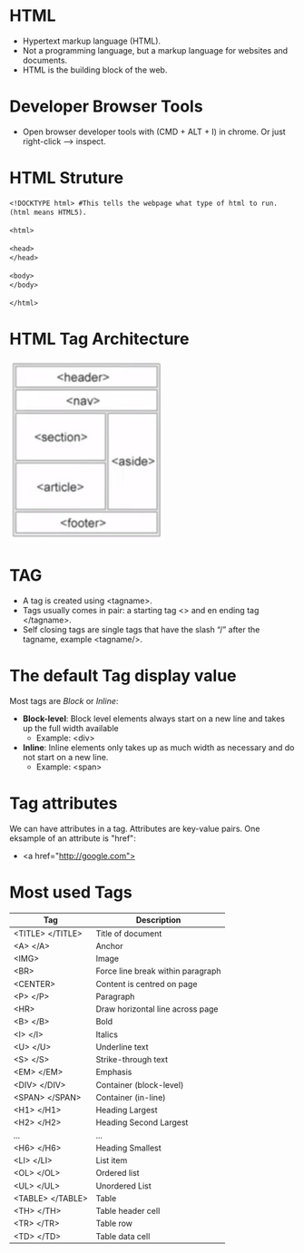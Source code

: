 
# HTML
*	Hypertext markup language (HTML). 
*	Not a programming language, but a markup language for websites and documents. 
*	HTML is the building block of the web. 

# Developer Browser Tools
* Open browser developer tools with (CMD + ALT + I) in chrome. Or just right-click --> inspect. 

# HTML Struture
```
<!DOCKTYPE html> #This tells the webpage what type of html to run. (html means HTML5). 

<html>

<head>
</head>

<body>
</body>

</html>
```

# HTML Tag Architecture
<img src="images/HTML_tag_info.jpg" width="275">

# TAG
* A tag is created using \<tagname\>. 
* Tags usually comes in pair: a starting tag \<\> and en ending tag \</tagname\>.  
* Self closing tags are single tags that have the slash “/” after the tagname, example \<tagname/\>. 

# The default Tag display value 
Most tags are *Block* or *Inline*:
* **Block-level**: Block level elements always start on a new line and takes up the full width available
  * Example: \<div\>
* **Inline**: Inline elements only takes up as much width as necessary and do not start on a new line. 
  * Example: \<span\>

# Tag attributes
We can have attributes in a tag. Attributes are key-value pairs. One eksample of an attribute is "href":
* \<a href="http://google.com">

# Most used Tags
| Tag  | Description  |
|------|--------|
| \<TITLE\> \</TITLE\> | Title of document |
| \<A\> \</A\> | Anchor |
| \<IMG\> | Image |
| \<BR\> | Force line break within paragraph |
| \<CENTER\> </CENTER> | Content is centred on page |
| \<P\> \</P\> | Paragraph |
| \<HR\> | Draw horizontal line across page |
| \<B\> \</B\> | Bold |
| \<I\> \</I\> | Italics |
| \<U\> \</U\> | Underline text |
| \<S\> \</S\> | Strike-through text |
| \<EM\> \</EM\> | Emphasis |
| \<DIV\> \</DIV\> | Container (block-level) |
| \<SPAN\> \</SPAN\> | Container (in-line) |
| \<H1\> \</H1\>  | Heading Largest |
| \<H2\> \</H2\> | Heading Second Largest |
| ... | ... |
| \<H6\> \</H6\> | Heading Smallest |
| \<LI\> \</LI\> | List item |
| \<OL\> \</OL\> | Ordered list |
| \<UL\> \</UL\> | Unordered List |
| \<TABLE\> \</TABLE\> | Table |
| \<TH\> \</TH\> | Table header cell |
| \<TR\> \</TR\> | Table row |
| \<TD\> \</TD\> | Table data cell |
